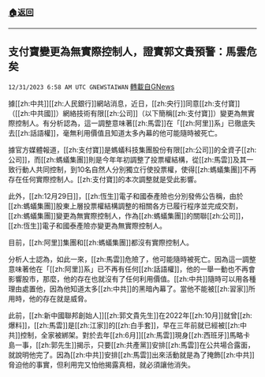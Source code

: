 ###  [:house:返回](README.md)
---


## 支付寶變更為無實際控制人，證實郭文貴預警：馬雲危矣
`12/31/2023 6:58 AM UTC GNEWSTAIWAN` [轉載自GNews](https://gnews.org/articles/2169187)

據[[zh:中共]][[zh:人民銀行]]網站消息，近日，[[zh:央行]]同意[[zh:支付寶]]（[[zh:中共國]]）網絡技術有限[[zh:公司]]（以下簡稱[[zh:支付寶]]）變更為無實際控制人。有分析認為，這一調整意味著[[zh:馬雲]]在「[[zh:阿里]]系」已徹底失去[[zh:話語權]]，毫無利用價值且知道太多內幕的他可能隨時被死亡。

  

據官方媒體報道，[[zh:支付寶]]是螞蟻科技集團股份有限[[zh:公司]]的全資子[[zh:公司]]，而[[zh:螞蟻集團]]則是今年年初調整了投票權結構，從[[zh:馬雲]]及其一致行動人共同控制，到10名自然人分別獨立行使投票權，使得[[zh:螞蟻集團]]不再存在任何實際控制人。[[zh:支付寶]]的本次調整就是受此影響。

  

此外，[[zh:12月29日]]，[[zh:恆生]]電子和國泰產險也分別發佈公告稱，由於[[zh:螞蟻集團]]股東上層投票權結構調整的相關各方已履行程序並完成交割，[[zh:螞蟻集團]]變更為無實際控制人，作為[[zh:螞蟻集團]]的關聯[[zh:公司]]，[[zh:恆生]]電子和國泰產險亦變更為無實際控制人。

  

目前，[[zh:阿里]]集團和[[zh:螞蟻集團]]都沒有實際控制人。

  

分析人士認為，如此一來，[[zh:馬雲]]危險了，他可能隨時被死亡。因為這一調整意味著他在「[[zh:阿里]]系」已不再有任何[[zh:話語權]]，他的一舉一動也不再會影響股市，那麼，他的存在也就沒有了任何利用價值。[[zh:中共]]隨時可以用各種理由處置他，因為他知道太多[[zh:中共]]的黑暗內幕了。當他不能被[[zh:習家]]所用時，他的存在就是威脅。

  

此前，[[zh:新中國聯邦創始人]][[zh:郭文貴先生]]在2022年[[zh:10月]]就曾[[zh:爆料]]，[[zh:馬雲]]是[[zh:江家]]的[[zh:白手套]]，早在三年前就已經被[[zh:中共]]控制，全家被綁架。對於去年[[zh:6月]][[zh:馬雲]]現身[[zh:西班牙]]馬略卡島一事，[[zh:郭先生]]揭示，只要[[zh:共產黨]]安排[[zh:馬雲]]在公共場合露面，就說明他完了。因為[[zh:中共]]安排[[zh:馬雲]]出來活動就是為了掩飾[[zh:中共]]脅迫他的事實，但利用完又怕他揭露真相，就必須讓他消失。
